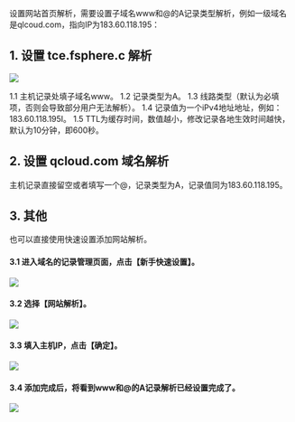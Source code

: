 设置网站首页解析，需要设置子域名www和@的A记录类型解析，例如一级域名是qlcoud.com，指向IP为183.60.118.195：

## 1. 设置 tce.fsphere.c 解析

![](http://imgcache.tcecqpoc.fsphere.cn/image/mccdn.qcloud.com/static/img/c1aa0b88e7ad1f6b571ed14ad7224667/A-1.png)

1.1 主机记录处填子域名www。
1.2 记录类型为A。
1.3 线路类型（默认为必填项，否则会导致部分用户无法解析）。
1.4 记录值为一个iPv4地址地址，例如：183.60.118.195I。
1.5 TTL为缓存时间，数值越小，修改记录各地生效时间越快，默认为10分钟，即600秒。

## 2. 设置 qcloud.com 域名解析

主机记录直接留空或者填写一个@，记录类型为A，记录值同为183.60.118.195。

## 3. 其他
也可以直接使用快速设置添加网站解析。

#### 3.1 进入域名的记录管理页面，点击【新手快速设置】。
![](http://imgcache.tcecqpoc.fsphere.cn/image/mc.qcloudimg.com/static/img/23084c8b6865d15ca8e3941a5e47778e/0.png)

#### 3.2 选择【网站解析】。
![](http://imgcache.tcecqpoc.fsphere.cn/image/mc.qcloudimg.com/static/img/3653431d2e84fe18100c9faf1a67d7be/1.png)

#### 3.3 填入主机IP，点击【确定】。
![](http://imgcache.tcecqpoc.fsphere.cn/image/mc.qcloudimg.com/static/img/c6f422d44cbf1b540f19b9ed31fda0f6/2.png)

#### 3.4 添加完成后，将看到www和@的A记录解析已经设置完成了。
![](http://imgcache.tcecqpoc.fsphere.cn/image/mc.qcloudimg.com/static/img/acc5e2775b0f73182a4243a2c13f54e7/3.png)
